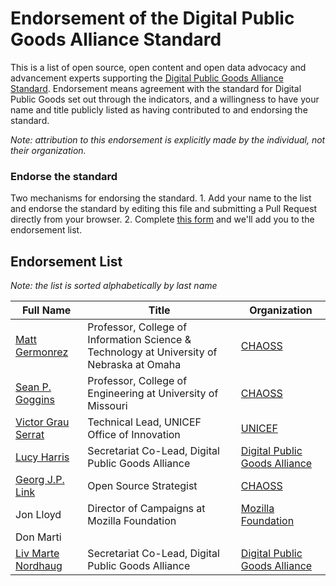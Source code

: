 # Endorsement of the Digital Public Goods Alliance Standard

This is a list of open source, open content and open data advocacy and advancement experts 
supporting the [Digital Public Goods Alliance Standard](standard.md). Endorsement means agreement
with the standard for Digital Public Goods set out through the indicators, and a willingness to 
have your name and title publicly listed as having contributed to and endorsing the standard. 

*Note: attribution to this endorsement is explicitly made by the individual, not their organization.*

### Endorse the standard

Two mechanisms for endorsing the standard. 1. Add your name to the list and endorse the standard by editing this file and submitting a Pull Request directly from your browser. 2. Complete [this form](https://forms.gle/knVvbv4mLfxkHtFS8) and we'll add you to the endorsement list.  

## Endorsement List

*Note: the list is sorted alphabetically by last name*

Full Name | Title | Organization 
--- | --- | ---
[Matt Germonrez](https://github.com/germonprez) | Professor, College of Information Science & Technology at University of Nebraska at Omaha | [CHAOSS](https://chaoss.community/)
[Sean P. Goggins](https://github.com/sgoggins) | Professor, College of Engineering at University of Missouri | [CHAOSS](https://chaoss.community/)
[Victor Grau Serrat](https://github.com/lacabra) | Technical Lead, UNICEF Office of Innovation | [UNICEF](https://www.unicef.org/innovation/)
[Lucy Harris](https://github.com/lucyeoh) | Secretariat Co-Lead, Digital Public Goods Alliance | [Digital Public Goods Alliance](https://digitalpublicgoods.net)
[Georg J.P. Link](https://github.com/GeorgLink) | Open Source Strategist | [CHAOSS](https://chaoss.community/)
Jon Lloyd | Director of Campaigns at Mozilla Foundation | [Mozilla Foundation](https://foundation.mozilla.org/en/)
Don Marti | |
[Liv Marte Nordhaug](https://github.com/livmarte) | Secretariat Co-Lead, Digital Public Goods Alliance | [Digital Public Goods Alliance](https://digitalpublicgoods.net)
